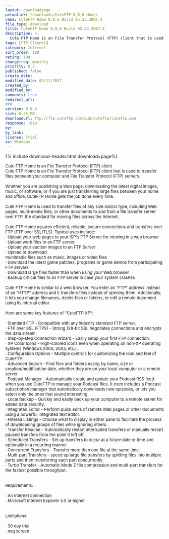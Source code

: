 ```yaml
---
layout: downloadpage
permalink: /downloads/CuteFTP-8,0,6-Home/
name: CuteFTP Home 8.0.6 Build 05.23.2007.4
file_type: download
title: CuteFTP Home 8.0.6 Build 05.23.2007.4
description: >-
  Cute FTP Home is an File Transfer Protocol (FTP) client that is used to transfer files between your computer and File Transfer Protocol (FTP) servers.
tags: [FTP Clients]
category: Internet
sort_order: 100
rating: 100
changefreq: monthly
priority: 0.5
published: false
create_date: 
modified_date: 03/11/2017
created_by: 
modified_by: 
comments: true
redirect_url: 
### 
version: 8.0.6
size: 6.25 MB
downloadurl: ftp://ftp.cuteftp.com/pub/cuteftp/cuteftp.exe
response: -819
by: 
by_link: 
license: Trial
os: Windows
---
```


{% include download-header.html download=page%}

<p style="fix-download-text !important">
<p><font size="2">Cute FTP Home is an File Transfer Protocol (FTP) client <br />
Cute FTP Home is an File Transfer Protocol (FTP) client that is used to transfer files between your computer and File Transfer Protocol (FTP) servers. <br />
<br />
Whether you are publishing a Web page, downloading the latest digital images, music, or software, or if you are just transferring large files between your home and office, CuteFTP Home gets the job done every time. <br />
<br />
Cute FTP Home is used to transfer files of any size and/or type, including Web pages, multi-media files, or other documents to and from a file transfer server over FTP, the standard for moving files across the Internet. <br />
<br />
Cute FTP Home assures efficient, reliable, secure connections and transfers over FTP (FTP over SSL/TLS). Typical uses include: <br />
· Upload your web pages to your ISP's FTP Server for viewing in a web browser <br />
· Upload work files to an FTP server. <br />
· Upload your auction images to an FTP Server <br />
· Upload or download <br />
multimedia files such as music, images or video files <br />
· Download the latest game patches, programs or game demos from participating FTP servers <br />
· Download large files faster than when using your Web browser <br />
· Backup critical files to an FTP server in case your system crashes <br />
<br />
Cute FTP Home is similar to a web browser. You enter an "FTP" address instead of an "HTTP" address and it transfers files instead of opening them. Additionally, it lets you change filenames, delete files or folders, or edit a remote document using its internal editor. <br />
<br />
Here are some key features of "CuteFTP XP": <br />
<br />
· Standard FTP - Compatible with any industry standard FTP server. <br />
· FTP over SSL (FTPS) - Strong 128-bit SSL negotiates connections and encrypts the data stream. <br />
· Step-by-step Connection Wizard - Easily setup your first FTP connection. <br />
· XP Color Icons - High-colored icons even when operating on non-XP operating systems (Windows 2000, 2003, etc.). <br />
· Configuration Options - Multiple controls for customizing the look and feel of CuteFTP. <br />
· Advanced Search - Find files and folders easily, by name, size or creation/modification date, whether they are on your local computer or a remote server. <br />
· Podcast Manager - Automatically create and update your Podcast RSS feed when you use CuteFTP to manage your Podcast files. It even includes a Podcast subscription manager that automatically downloads new episodes, or lets you select only the ones that sound interesting. <br />
· Local Backup - Quickly and easily back up your computer to a remote server for added data security. <br />
· Integrated Editor - Perform quick edits of remote Web pages or other documents using a powerful integrated text editor. <br />
· Filtered Listings - Choose what to display in either pane to facilitate the process of downloading groups of files while ignoring others. <br />
· Transfer Resume - Automatically restart interrupted transfers or manually restart paused transfers from the point it left off. <br />
· Scheduled Transfers - Set up transfers to occur at a future date or time and optionally in a recurring manner. <br />
· Concurrent Transfers - Transfer more than one file at the same time. <br />
· Multi-part Transfers - speed up large file transfers by splitting files into multiple parts and then transferring each part concurrently. <br />
· Turbo Transfer - Automatic Mode Z file compression and multi-part transfers for the fastest possible throughput. <br />
<br />
<br />
Requirements: <br />
<br />
· An Internet connection <br />
· Microsoft Internet Explorer 5.5 or higher <br />
<br />
<br />
Limitations: <br />
<br />
· 30 day trial <br />
· nag screen <br />
<br />
</font></p></p>
